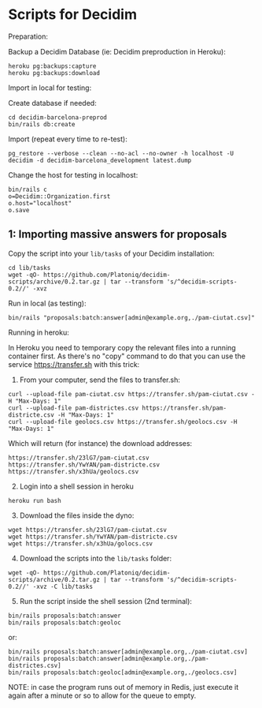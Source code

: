 Scripts for Decidim
===================

Preparation:

Backup a Decidim Database (ie: Decidim preproduction in Heroku):

```
heroku pg:backups:capture
heroku pg:backups:download
```

Import in local for testing:

Create database if needed:
```
cd decidim-barcelona-preprod
bin/rails db:create
```

Import (repeat every time to re-test):

```
pg_restore --verbose --clean --no-acl --no-owner -h localhost -U decidim -d decidim-barcelona_development latest.dump
```

Change the host for testing in localhost:

```
bin/rails c
o=Decidim::Organization.first
o.host="localhost"
o.save
```

1: Importing massive answers for proposals
------------------------------------------

Copy the script into your `lib/tasks` of your Decidim installation:

```
cd lib/tasks
wget -qO- https://github.com/Platoniq/decidim-scripts/archive/0.2.tar.gz | tar --transform 's/^decidim-scripts-0.2//' -xvz
```

Run in local (as testing):

```
bin/rails "proposals:batch:answer[admin@example.org,./pam-ciutat.csv]"
```

Running in heroku:

In Heroku you need to temporary copy the relevant files into a running container first.
As there's no "copy" command to do that you can use the service https://transfer.sh with this trick:


1. From your computer, send the files to transfer.sh:

```
curl --upload-file pam-ciutat.csv https://transfer.sh/pam-ciutat.csv -H "Max-Days: 1"
curl --upload-file pam-districtes.csv https://transfer.sh/pam-districte.csv -H "Max-Days: 1"
curl --upload-file geolocs.csv https://transfer.sh/geolocs.csv -H "Max-Days: 1"
```

Which will return (for instance) the download addresses:

```
https://transfer.sh/23lG7/pam-ciutat.csv
https://transfer.sh/YwYAN/pam-districte.csv
https://transfer.sh/x3hUa/geolocs.csv
```

2. Login into a shell session in heroku

```
heroku run bash
```

3. Download the files inside the dyno:

```
wget https://transfer.sh/23lG7/pam-ciutat.csv
wget https://transfer.sh/YwYAN/pam-districte.csv
wget https://transfer.sh/x3hUa/golocs.csv
```

4. Download the scripts into the `lib/tasks` folder:

```
wget -qO- https://github.com/Platoniq/decidim-scripts/archive/0.2.tar.gz | tar --transform 's/^decidim-scripts-0.2//' -xvz -C lib/tasks
```

5. Run the script inside the shell session (2nd terminal):

```
bin/rails proposals:batch:answer
bin/rails proposals:batch:geoloc
```

or:

```
bin/rails proposals:batch:answer[admin@example.org,./pam-ciutat.csv]
bin/rails proposals:batch:answer[admin@example.org,./pam-districtes.csv]
bin/rails proposals:batch:geoloc[admin@example.org,./geolocs.csv]
```

NOTE: in case the program runs out of  memory in Redis, just execute it again after a minute or so to allow for the queue to empty.